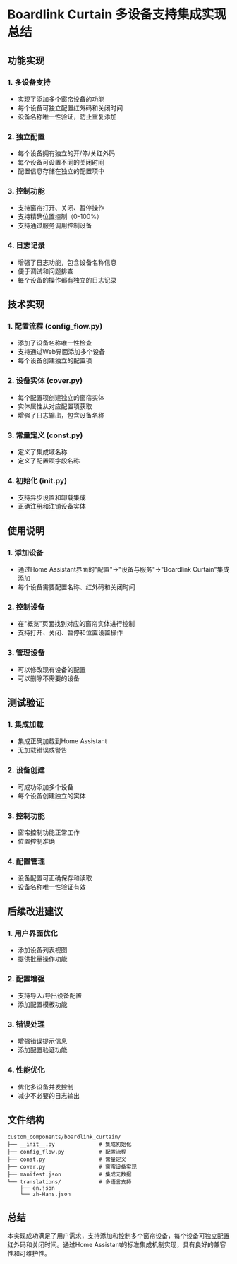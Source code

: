 # Boardlink Curtain 多设备支持集成实现总结

## 功能实现

### 1. 多设备支持
- 实现了添加多个窗帘设备的功能
- 每个设备可独立配置红外码和关闭时间
- 设备名称唯一性验证，防止重复添加

### 2. 独立配置
- 每个设备拥有独立的开/停/关红外码
- 每个设备可设置不同的关闭时间
- 配置信息存储在独立的配置项中

### 3. 控制功能
- 支持窗帘打开、关闭、暂停操作
- 支持精确位置控制（0-100%）
- 支持通过服务调用控制设备

### 4. 日志记录
- 增强了日志功能，包含设备名称信息
- 便于调试和问题排查
- 每个设备的操作都有独立的日志记录

## 技术实现

### 1. 配置流程 (config_flow.py)
- 添加了设备名称唯一性检查
- 支持通过Web界面添加多个设备
- 每个设备创建独立的配置项

### 2. 设备实体 (cover.py)
- 每个配置项创建独立的窗帘实体
- 实体属性从对应配置项获取
- 增强了日志输出，包含设备名称

### 3. 常量定义 (const.py)
- 定义了集成域名称
- 定义了配置项字段名称

### 4. 初始化 (__init__.py)
- 支持异步设置和卸载集成
- 正确注册和注销设备实体

## 使用说明

### 1. 添加设备
- 通过Home Assistant界面的"配置"->"设备与服务"->"Boardlink Curtain"集成添加
- 每个设备需要配置名称、红外码和关闭时间

### 2. 控制设备
- 在"概览"页面找到对应的窗帘实体进行控制
- 支持打开、关闭、暂停和位置设置操作

### 3. 管理设备
- 可以修改现有设备的配置
- 可以删除不需要的设备

## 测试验证

### 1. 集成加载
- 集成正确加载到Home Assistant
- 无加载错误或警告

### 2. 设备创建
- 可成功添加多个设备
- 每个设备创建独立的实体

### 3. 控制功能
- 窗帘控制功能正常工作
- 位置控制准确

### 4. 配置管理
- 设备配置可正确保存和读取
- 设备名称唯一性验证有效

## 后续改进建议

### 1. 用户界面优化
- 添加设备列表视图
- 提供批量操作功能

### 2. 配置增强
- 支持导入/导出设备配置
- 添加配置模板功能

### 3. 错误处理
- 增强错误提示信息
- 添加配置验证功能

### 4. 性能优化
- 优化多设备并发控制
- 减少不必要的日志输出

## 文件结构

```
custom_components/boardlink_curtain/
├── __init__.py              # 集成初始化
├── config_flow.py           # 配置流程
├── const.py                 # 常量定义
├── cover.py                 # 窗帘设备实现
├── manifest.json            # 集成元数据
└── translations/            # 多语言支持
    ├── en.json
    └── zh-Hans.json
```

## 总结

本实现成功满足了用户需求，支持添加和控制多个窗帘设备，每个设备可独立配置红外码和关闭时间。通过Home Assistant的标准集成机制实现，具有良好的兼容性和可维护性。